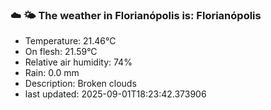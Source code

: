 ### ☁️ 🌤️  The weather in Florianópolis is: Florianópolis

- Temperature: 21.46°C
- On flesh: 21.59°C
- Relative air humidity: 74%
- Rain: 0.0 mm
- Description: Broken clouds
- last updated: 2025-09-01T18:23:42.373906
